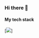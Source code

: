 ### Hi there 👋
#### My tech stack
[![](https://img.shields.io/badge/Python-14354C?style=for-the-badge&logo=python&logoColor=white)]
<!--
**Konst-Pav/Konst-Pav** is a ✨ _special_ ✨ repository because its `README.md` (this file) appears on your GitHub profile.

Here are some ideas to get you started:

- 🔭 I’m currently working on ...
- 🌱 I’m currently learning ...
- 👯 I’m looking to collaborate on ...
- 🤔 I’m looking for help with ...
- 💬 Ask me about ...
- 📫 How to reach me: ...
- 😄 Pronouns: ...
- ⚡ Fun fact: ...
-->
